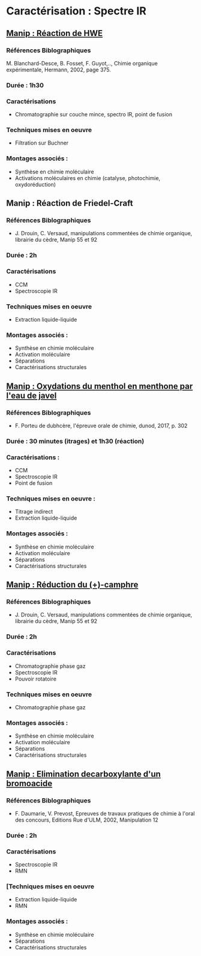 # Caractérisation : Spectre IR

## <ins>Manip : Réaction de HWE</ins>

### Références Biblographiques 
M. Blanchard-Desce, B. Fosset, F. Guyot,.., Chimie organique expérimentale, Hermann, 2002, page 375.

### Durée : 1h30

### Caractérisations
- Chromatographie sur couche mince, spectro IR, point de fusion

### Techniques mises en oeuvre
- Filtration sur Buchner

### Montages associés :
- Synthèse en chimie moléculaire
- Activations moléculaires en chimie (catalyse, photochimie, oxydoréduction)


## Manip : Réaction de Friedel-Craft

### Références Biblographiques 
- J. Drouin, C. Versaud, manipulations commentées de chimie organique, librairie du cèdre, Manip 55 et 92

### Durée : 2h

### Caractérisations
- CCM
- Spectroscopie IR

### Techniques mises en oeuvre
- Extraction liquide-liquide

### Montages associés :
- Synthèse en chimie moléculaire
- Activation moléculaire
- Séparations
- Caractérisations structurales


## <ins>Manip : Oxydations du menthol en menthone par l'eau de javel </ins>

### Références Biblographiques 
- F. Porteu de dubhcère, l'épreuve orale de chimie, dunod, 2017, p. 302

### Durée : 30 minutes (itrages) et 1h30 (réaction)

### Caractérisations :
- CCM
- Spectroscopie IR
- Point de fusion

### Techniques mises en oeuvre :
- Titrage indirect
- Extraction liquide-liquide

### Montages associés :
- Synthèse en chimie moléculaire
- Activation moléculaire
- Séparations
- Caractérisations structurales


## <ins>Manip : Réduction du (+)-camphre </ins>

### Références Biblographiques 
- J. Drouin, C. Versaud, manipulations commentées de chimie organique, librairie du cèdre, Manip 55 et 92

### Durée : 2h

### Caractérisations
- Chromatographie phase gaz
- Spectroscopie IR
- Pouvoir rotatoire 

### Techniques mises en oeuvre
- Chromatographie phase gaz

### Montages associés :
- Synthèse en chimie moléculaire
- Activation moléculaire
- Séparations
- Caractérisations structurales

## <ins>Manip : Elimination decarboxylante d'un bromoacide </ins>

### Références Biblographiques 
- F. Daumarie, V. Prevost, Epreuves de travaux pratiques de chimie à l'oral des concours, Editions Rue d'ULM, 2002, Manipulation 12

### Durée : 2h

### Caractérisations
- Spectroscopie IR
- RMN

### [Techniques mises en oeuvre
- Extraction liquide-liquide
- RMN

### Montages associés :
- Synthèse en chimie moléculaire
- Séparations
- Caractérisations structurales
